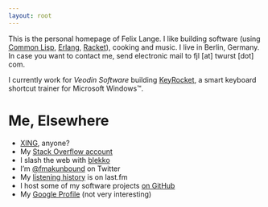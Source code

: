 ```yaml
---
layout: root
---
```

This is the personal homepage of Felix Lange.
I like building software (using [Common Lisp][hyperspec], [Erlang][erlang], [Racket][racket]),
cooking and music. 
I live in Berlin, Germany. In case you want to contact me, send electronic mail to
<span class="mail">fjl [at] twurst [dot] com</span>.

I currently work for *Veodin Software* building [KeyRocket](http://keyrocket.com/),
a smart keyboard shortcut trainer for Microsoft Windows&trade;.

[hyperspec]: http://www.ai.mit.edu/projects/iiip/doc/CommonLISP/HyperSpec/FrontMatter/index.html "Common Lisp Hyperspec"
[erlang]: http://erlang.org "Erlang Homepage"
[racket]: http://racket-lang.org "Racket Homepage"

Me, Elsewhere
=============
<ul>
  <li><a rel="me" href="https://www.xing.com/profile/Felix_Lange11">XING</a>, anyone?</li>
  <li>My <a href='http://stackoverflow.com/users/252612/felix-lange' rel='me'>Stack Overflow account</a></li>
  <li>I slash the web with <a href='http://blekko.com/user/fjl' rel='me'>blekko</a></li>
  <li>I&#8217;m <a href='http://twitter.com/fmakunbound' rel='me'>@fmakunbound</a> on Twitter</li>
  <li>My <a href='http://last.fm/user/polenkommutator' rel='me'>listening history</a> is on last.fm</li>
  <li>I host some of my software projects <a href='http://github.com/fjl' rel='me'>on GitHub</a></li>
  <li>My <a href='http://www.google.com/profiles/twursted' rel='me'>Google Profile</a> (not very interesting)</li>
</ul>

<div id="lastfm">&nbsp;</div>
<script type="text/javascript" src="http://ws.audioscrobbler.com/2.0/?method=user.recentTracks&amp;user=polenkommutator&amp;limit=10&amp;api_key=ca736a9da66216e778c1a909f827fd44&amp;format=json&amp;callback=Website.lastfm">
</script>
